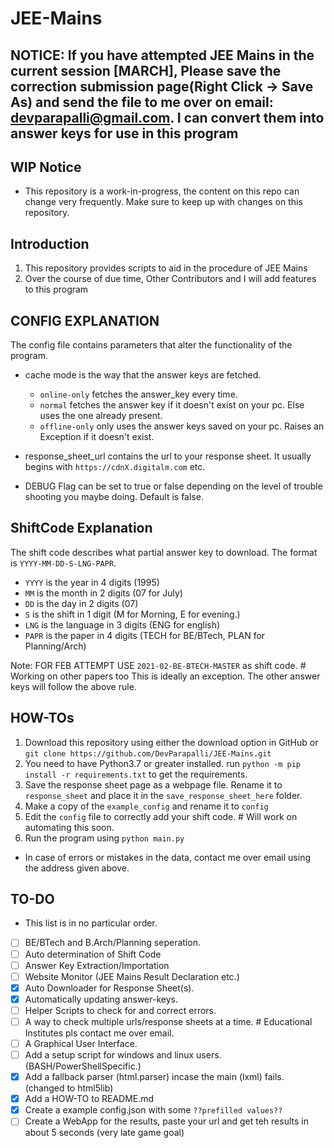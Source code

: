 # JEE-Mains

## NOTICE: If you have attempted JEE Mains in the current session [MARCH], Please save the correction submission page(Right Click -> Save As) and send the file to me over on email: [devparapalli@gmail.com](mailto:devparapalli@gmail.com). I can convert them into answer keys for use in this program

## WIP Notice

- This repository is a work-in-progress, the content on this repo can change very frequently. Make sure to keep up with changes on this repository.

## Introduction

1. This repository provides scripts to aid in the procedure of JEE Mains
2. Over the course of due time, Other Contributors and I will add features to this program

## CONFIG EXPLANATION

The config file contains parameters that alter the functionality of the program.

- cache mode is the way that the answer keys are fetched.
  - `online-only` fetches the answer_key every time.
  - `normal` fetches the answer key if it doesn't exist on your pc. Else uses the one already present.
  - `offline-only` only uses the answer keys saved on your pc. Raises an Exception if it doesn't exist.

- response_sheet_url contains the url to your response sheet. It usually begins with `https://cdnX.digitalm.com` etc. 
- DEBUG Flag can be set to true or false depending on the level of trouble shooting you maybe doing. Default is false.

## ShiftCode Explanation

The shift code describes what partial answer key to download.
The format is `YYYY-MM-DD-S-LNG-PAPR`.

- `YYYY` is the year in 4 digits (1995)
- `MM` is the month in 2 digits (07 for July)
- `DD` is the day in 2 digits (07)
- `S` is the shift in 1 digit (M for Morning, E for evening.)
- `LNG` is the language in 3 digits (ENG for english)
- `PAPR` is the paper in 4 digits (TECH for BE/BTech, PLAN for Planning/Arch)

Note: FOR FEB ATTEMPT USE `2021-02-BE-BTECH-MASTER` as shift code. # Working on other papers too
This is ideally an exception. The other answer keys will follow the above rule.

## HOW-TOs

1. Download this repository using either the download option in GitHub or `git clone https://github.com/DevParapalli/JEE-Mains.git`
2. You need to have Python3.7 or greater installed. run `python -m pip install -r requirements.txt` to get the requirements.
3. Save the response sheet page as a webpage file. Rename it to `response_sheet` and place it in the `save_response_sheet_here` folder.
4. Make a copy of the `example_config` and rename it to `config`
5. Edit the `config` file to correctly add your shift code. # Will work on automating this soon.
6. Run the program using `python main.py`

- In case of errors or mistakes in the data, contact me over email using the address given above.

## TO-DO

- This list is in no particular order.

- [ ] BE/BTech and B.Arch/Planning seperation.
- [ ] Auto determination of Shift Code
- [ ] Answer Key Extraction/Importation
- [ ] Website Monitor (JEE Mains Result Declaration etc.)
- [x] Auto Downloader for Response Sheet(s).
- [x] Automatically updating answer-keys.
- [ ] Helper Scripts to check for and correct errors.
- [ ] A way to check multiple urls/response sheets at a time. # Educational Institutes pls contact me over email.
- [ ] A Graphical User Interface.
- [ ] Add a setup script for windows and linux users. (BASH/PowerShellSpecific.)
- [x] Add a fallback parser (html.parser) incase the main (lxml) fails. (changed to html5lib)
- [x] Add a HOW-TO to README.md
- [x] Create a example config.json with some `??prefilled values??`
- [ ] Create a WebApp for the results, paste your url and get teh results in about 5 seconds (very late game goal)
